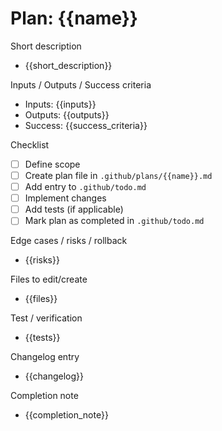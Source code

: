 # Plan: {{name}}

Short description

- {{short_description}}

Inputs / Outputs / Success criteria

- Inputs: {{inputs}}
- Outputs: {{outputs}}
- Success: {{success_criteria}}

Checklist

- [ ] Define scope
- [ ] Create plan file in `.github/plans/{{name}}.md`
- [ ] Add entry to `.github/todo.md`
- [ ] Implement changes
- [ ] Add tests (if applicable)
- [ ] Mark plan as completed in `.github/todo.md`

Edge cases / risks / rollback

- {{risks}}

Files to edit/create

- {{files}}

Test / verification

- {{tests}}

Changelog entry

- {{changelog}}

Completion note

- {{completion_note}}
